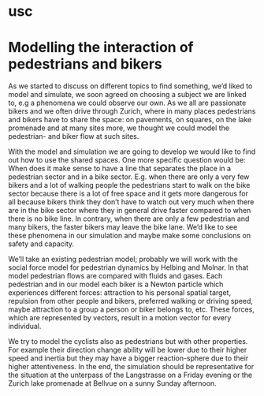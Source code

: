 usc
===
Modelling the interaction of pedestrians and bikers
===================================================
	
As we started to discuss on different topics to find something, we’d liked to model and simulate, we soon agreed on choosing a subject we are linked to, e.g a phenomena we could observe our own. As we all are passionate bikers and we often drive through Zurich, where in many places pedestrians and bikers have to share the space: on pavements, on squares, on the lake promenade and at many sites more, we thought we could model the pedestrian- and biker flow at such sites.

With the model and simulation we are going to develop we would like to find out how to use the shared spaces. One more specific question would be: When does it make sense to have a line that separates the place in a pedestrian sector and in a bike sector. E.g. when there are only a very few bikers and a lot of walking people the pedestrians start to walk on the bike sector because there is a lot of free space and it gets more dangerous for all because bikers think they don’t have to watch out very much when there are in the bike sector where they in general drive faster compared to when there is no bike line. In contrary, when there are only a few pedestrian and many bikers, the faster bikers may leave the bike lane. We’d like to see these phenomena in our simulation and maybe make some conclusions on safety and capacity.

We’ll take an existing pedestrian model; probably we will work with the social force model for pedestrian dynamics by Helbing and Molnar. In that model pedestrian flows are compared with fluids and gases. 
Each pedestrian and in our model each biker is a Newton particle which experiences different forces: attraction to his personal spatial target, repulsion from other people and bikers, preferred walking or driving speed, maybe attraction to a group a person or biker belongs to, etc. These forces, which are represented by vectors, result in a motion vector for every individual.

We try to model the cyclists also as pedestrians but with other properties. For example their direction change ability will be lower due to their higher speed and inertia but they may have a bigger reaction-sphere due to their higher attentiveness. 
In the end, the simulation should be representative for the situation at the unterpass of the Langstrasse on a Friday evening or the Zurich lake promenade at Bellvue on a sunny Sunday afternoon.